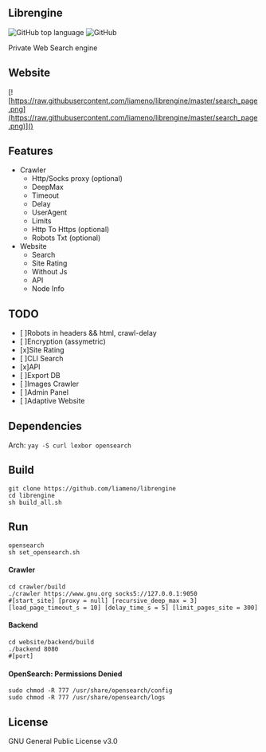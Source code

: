 ## Librengine
![GitHub top language](https://img.shields.io/github/languages/top/liameno/librengine) ![GitHub](https://img.shields.io/github/license/liameno/librengine)

Private Web Search engine
## Website
[![https://raw.githubusercontent.com/liameno/librengine/master/search_page.png](https://raw.githubusercontent.com/liameno/librengine/master/search_page.png)]()
## Features
-  Crawler
	-  Http/Socks proxy (optional)
	-  DeepMax
	-  Timeout
	-  Delay
	-  UserAgent
	-  Limits
	-  Http To Https (optional)
	-  Robots Txt (optional)
-  Website
	-  Search
	-  Site Rating
	-  Without Js
	-  API
	-  Node Info

## TODO
- [ ]Robots in headers && html, crawl-delay
- [ ]Encryption (assymetric)
- [x]Site Rating
- [ ]CLI Search
- [x]API
- [ ]Export DB
- [ ]Images Crawler
- [ ]Admin Panel
- [ ]Adaptive Website

## Dependencies
Arch: `yay -S curl lexbor opensearch`
## Build
```shell
git clone https://github.com/liameno/librengine
cd librengine
sh build_all.sh
```
## Run
```shell
opensearch
sh set_opensearch.sh
```
#### Crawler
```shell
cd crawler/build
./crawler https://www.gnu.org socks5://127.0.0.1:9050
#[start_site] [proxy = null] [recursive_deep_max = 3] [load_page_timeout_s = 10] [delay_time_s = 5] [limit_pages_site = 300]
```
#### Backend
```shell
cd website/backend/build
./backend 8080
#[port]
```
#### OpenSearch: Permissions Denied

```shell
sudo chmod -R 777 /usr/share/opensearch/config
sudo chmod -R 777 /usr/share/opensearch/logs
```

## License
GNU General Public License v3.0

